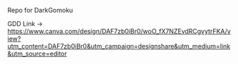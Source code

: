 Repo for DarkGomoku

GDD Link -> https://www.canva.com/design/DAF7zb0iBr0/woO_fX7NZEvdRCgvytrFKA/view?utm_content=DAF7zb0iBr0&utm_campaign=designshare&utm_medium=link&utm_source=editor 

